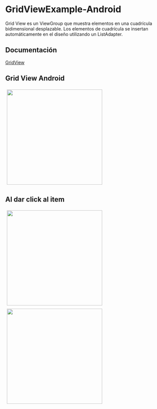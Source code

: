 # GridViewExample-Android

Grid View es un ViewGroup que muestra elementos en una cuadrícula bidimensional desplazable. Los elementos de cuadrícula se insertan automáticamente en el diseño utilizando un ListAdapter.

## Documentación
[GridView](https://developer.android.com/guide/topics/ui/layout/gridview.html) 

## Grid View Android
<img style="margin: 5px;" src="https://cloud.githubusercontent.com/assets/879446/25817990/bcae65ba-33ee-11e7-9995-c1018a259f5b.png" width="300"/>

## Al dar click al item 
<img style="margin: 5px;" src="https://cloud.githubusercontent.com/assets/879446/25817995/bf45de66-33ee-11e7-9059-0e3a32aafd1f.png" width="300"><img style="margin: 5px;" src="https://cloud.githubusercontent.com/assets/879446/25817997/bf5eb800-33ee-11e7-8ba4-56d329bdd796.png" width="300">
